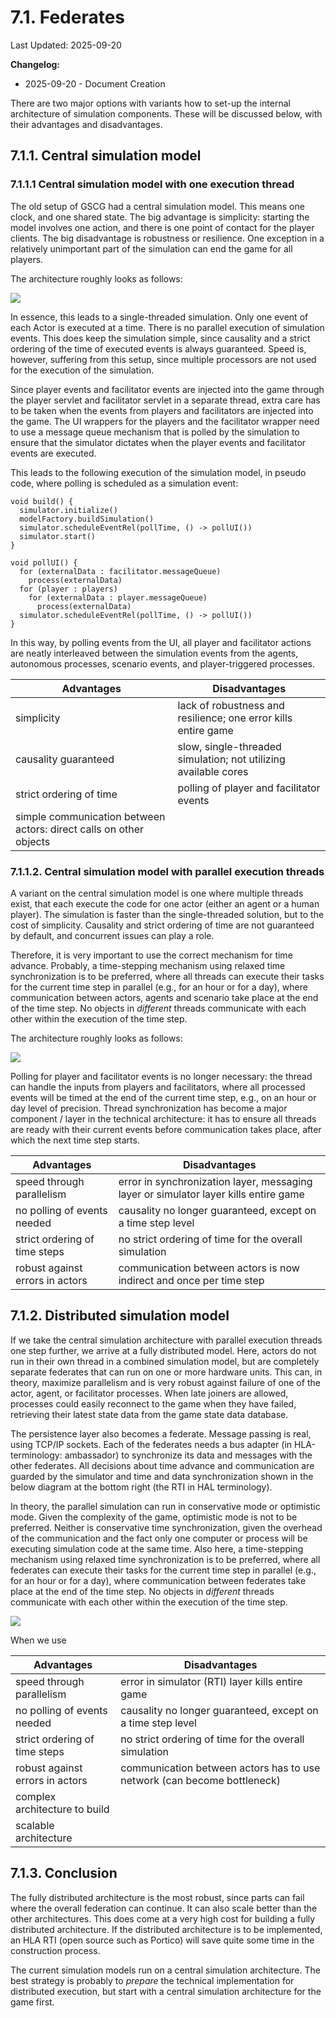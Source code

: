 # 7.1. Federates

Last Updated: 2025-09-20

__Changelog:__
 - 2025-09-20 - Document Creation


There are two major options with variants how to set-up the internal architecture of simulation components. These will be discussed below, with their advantages and disadvantages.


## 7.1.1. Central simulation model

### 7.1.1.1 Central simulation model with one execution thread

The old setup of GSCG had a central simulation model. This means one clock, and one shared state. The big advantage is simplicity: starting the model involves one action, and there is one point of contact for the player clients. The big disadvantage is robustness or resilience. One exception in a relatively unimportant part of the simulation can end the game for all players. 

The architecture roughly looks as follows:

![](diagrams/central-simulation-model.png)

In essence, this leads to a single-threaded simulation. Only one event of each Actor is executed at a time. There is no parallel execution of simulation events. This does keep the simulation simple, since causality and a strict ordering of the time of executed events is always guaranteed. Speed is, however, suffering from this setup, since multiple processors are not used for the execution of the simulation.

Since player events and facilitator events are injected into the game through the player servlet and facilitator servlet in a separate thread, extra care has to be taken when the events from players and facilitators are injected into the game. The UI wrappers for the players and the facilitator wrapper need to use a message queue mechanism that is polled by the simulation to ensure that the simulator dictates when the player events and facilitator events are executed.

This leads to the following execution of the simulation model, in pseudo code, where polling is scheduled as a simulation event:

```
void build() {
  simulator.initialize()
  modelFactory.buildSimulation()
  simulator.scheduleEventRel(pollTime, () -> pollUI())
  simulator.start()
}

void pollUI() {
  for (externalData : facilitator.messageQueue)
    process(externalData)
  for (player : players)
    for (externalData : player.messageQueue)
      process(externalData)
  simulator.scheduleEventRel(pollTime, () -> pollUI())
}
```

In this way, by polling events from the UI, all player and facilitator actions are neatly interleaved between the simulation events from the agents, autonomous processes, scenario events, and player-triggered processes. 

| Advantages               | Disadvantages                                                   |
| ----------               | -------------                                                   |
| simplicity               | lack of robustness and resilience; one error kills entire game  |
| causality guaranteed     | slow, single-threaded simulation; not utilizing available cores |
| strict ordering of time  | polling of player and facilitator events                        |
| simple communication between actors: direct calls on other objects |                       |


### 7.1.1.2. Central simulation model with parallel execution threads

A variant on the central simulation model is one where multiple threads exist, that each execute the code for one actor (either an agent or a human player). The simulation is faster than the single-threaded solution, but to the cost of simplicity. Causality and strict ordering of time are not guaranteed by default, and concurrent issues can play a role. 

Therefore, it is very important to use the correct mechanism for time advance. Probably, a time-stepping mechanism using relaxed time synchronization is to be preferred, where all threads can execute their tasks for the current time step in parallel (e.g., for an hour or for a day), where communication between actors, agents and scenario take place at the end of the time step. No objects in *different* threads communicate with each other within the execution of the time step.

The architecture roughly looks as follows:

![](diagrams/central-simulation-model-parallel.png)

Polling for player and facilitator events is no longer necessary: the thread can handle the inputs from players and facilitators, where all processed events will be timed at the end of the current time step, e.g., on an hour or day level of precision. Thread synchronization has become a major component / layer in the technical architecture: it has to ensure all threads are ready with their current events before communication takes place, after which the next time step starts. 

| Advantages                      | Disadvantages                                                       |
| ----------                      | -------------                                                       |
| speed through parallelism       | error in synchronization layer, messaging layer or simulator layer kills entire game |
| no polling of events needed     | causality no longer guaranteed, except on a time step level         |
| strict ordering of time steps   | no strict ordering of time for the overall simulation               |
| robust against errors in actors | communication between actors is now indirect and once per time step |


## 7.1.2. Distributed simulation model

If we take the central simulation architecture with parallel execution threads one step further, we arrive at a fully distributed model. Here, actors do not run in their own thread in a combined simulation model, but are completely separate federates that can run on one or more hardware units. This can, in theory, maximize parallelism and is very robust against failure of one of the actor, agent, or facilitator processes. When late joiners are allowed, processes could easily reconnect to the game when they have failed, retrieving their latest state data from the game state data database.

The persistence layer also becomes a federate. Message passing is real, using TCP/IP sockets. Each of the federates needs a bus adapter (in HLA-terminology: ambassador) to synchronize its data and messages with the other federates. All decisions about time advance and communication are guarded by the simulator and time and data synchronization shown in the below diagram at the bottom right (the RTI in HAL terminology).

In theory, the parallel simulation can run in conservative mode or optimistic mode. Given the complexity of the game, optimistic mode is not to be preferred. Neither is conservative time synchronization, given the overhead of the communication and the fact only one computer or process will be executing simulation code at the same time. Also here, a time-stepping mechanism using relaxed time synchronization is to be preferred, where all federates can execute their tasks for the current time step in parallel (e.g., for an hour or for a day), where communication between federates take place at the end of the time step. No objects in *different* threads communicate with each other within the execution of the time step.

![](diagrams/central-simulation-model-distributed.png)

When we use 

| Advantages                      | Disadvantages                                                           |
| ----------                      | -------------                                                           |
| speed through parallelism       | error in simulator (RTI) layer kills entire game                        |
| no polling of events needed     | causality no longer guaranteed, except on a time step level             |
| strict ordering of time steps   | no strict ordering of time for the overall simulation                   |
| robust against errors in actors | communication between actors has to use network (can become bottleneck) |
| complex architecture to build   |   |
| scalable architecture           |   |


## 7.1.3. Conclusion

The fully distributed architecture is the most robust, since parts can fail where the overall federation can continue. It can also scale better than the other architectures. This does come at a very high cost for building a fully distributed architecture. If the distributed architecture is to be implemented, an HLA RTI (open source such as Portico) will save quite some time in the construction process.

The current simulation models run on a central simulation architecture. The best strategy is probably to *prepare* the technical implementation for distributed execution, but start with a central simulation architecture for the game first.

